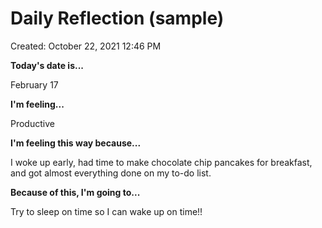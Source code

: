 # Daily Reflection (sample)

Created: October 22, 2021 12:46 PM

**Today's date is...**

February 17

**I'm feeling...**

Productive

**I'm feeling this way because...**

I woke up early, had time to make chocolate chip pancakes for breakfast, and got almost everything done on my to-do list. 

**Because of this, I'm going to...**

Try to sleep on time so I can wake up on time!!